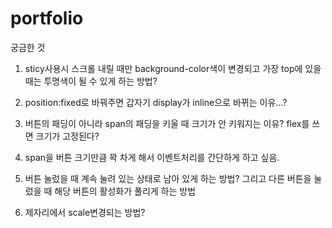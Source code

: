 # portfolio

궁금한 것

1. sticy사용시 스크롤 내릴 때만 background-color색이 변경되고 가장 top에 있을 때는 투명색이 될 수 있게 하는 방법?

2. position:fixed로 바꿔주면 갑자기 display가 inline으로 바뀌는 이유...?

3. 버튼의 패딩이 아니라 span의 패딩을 키울 때 크기가 안 키워지는 이유?
   flex를 쓰면 크기가 고정된다?

4. span을 버튼 크기만큼 꽉 차게 해서 이벤트처리를 간단하게 하고 싶음.

5. 버튼 눌렀을 때 계속 눌려 있는 상태로 남아 있게 하는 방법? 그리고 다른 버튼을 눌렀을 때 해당 버튼의 활성화가 풀리게 하는 방법

6. 제자리에서 scale변경되는 방법?
